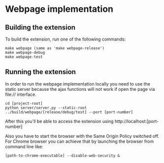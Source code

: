 Webpage implementation
======================

Building the extension
----------------------
To build the extension, run one of the following commands:

    make webpage (same as 'make webpage-release')
    make webpage-debug
    make webpage-test

Running the extension
----------------------
In order to run the webpage implementation locally you need to use the static server
because the ajax functions will not work if open the page via file:// interface.

    cd [project-root]
    python server/server.py --static-root ../build/webpage/[release/debug/test] --port [port-number]

After this you'll be able to access the extension using http://localhost:[port-number]

Also you have to start the browser with the Same Origin Policy switched off. 
For Chrome browser you can achieve that by launching the browser from command line like:

    [path-to-chrome-executable] --disable-web-security &

